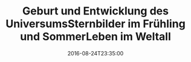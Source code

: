 ---
date: '2016-08-24T23:35:00'
talk_date: '1988-04-01T00:00:00'
talk_speakers:
  speaker1:
    name: Thomas Maleika
title: '- Geburt und Entwicklung des Universums

  - Sternbilder im Frühling und Sommer

  - Leben im Weltall'
---